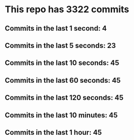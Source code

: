# This repo has 3322 commits

## Commits in the last 1 second: 4
## Commits in the last 5 seconds: 23
## Commits in the last 10 seconds: 45
## Commits in the last 60 seconds: 45
## Commits in the last 120 seconds: 45
## Commits in the last 10 minutes: 45
## Commits in the last 1 hour: 45
